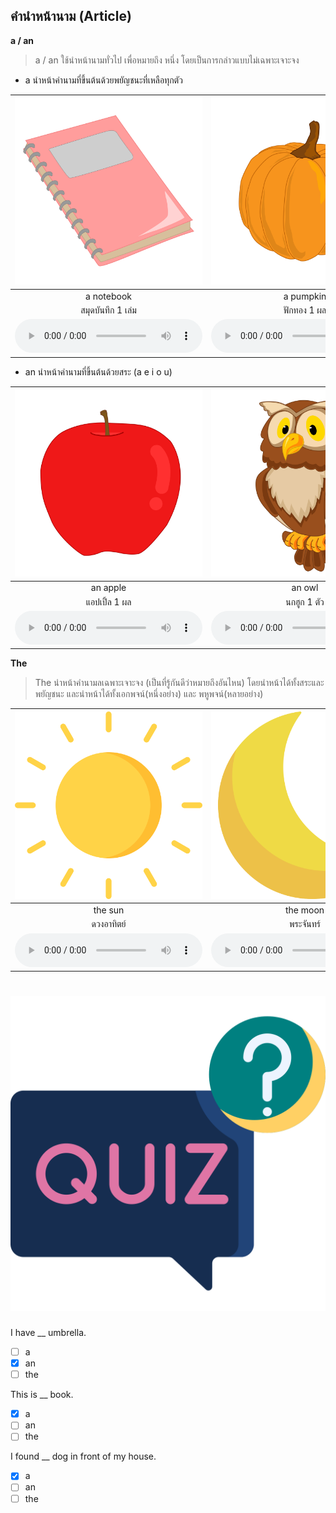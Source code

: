 
## คำนำหน้านาม (Article)


**a / an**

> a / an ใช้นำหน้านามทั่วไป เพื่อหมายถึง หนึ่ง โดยเป็นการกล่าวแบบไม่เฉพาะเจาะจง

* a นำหน้าคำนามที่ขึ้นต้นด้วยพยัญชนะที่เหลือทุกตัว  

<div class="carrousel">


|![](/media/img/a/a&#x20;notebook.svg)|![](/media/img/a/a&#x20;pumpkin.svg)|![](/media/img/a/a&#x20;lemon.svg)|![](/media/img/a/a&#x20;bird.svg)|![](/media/img/a/a&#x20;bat.svg)|![](/media/img/a/a&#x20;teacher.svg)|![](/media/img/a/a&#x20;policeman.svg)|![](/media/img/a/a&#x20;pan.svg)|![](/media/img/a/a&#x20;pencil.svg)|
| :----: | :----: | :----: | :----: | :----: | :----: | :----: | :----: | :----: |
|a notebook|a pumpkin|a lemon|a bird|a bat|a teacher|a policeman|a pan|a pencil|
|สมุดบันทึก 1 เล่ม|ฟักทอง 1 ผล|มะนาว 1 ผล|นก 1 ตัว|ค้างคาว 1 ตัว|ครู 1 คน|ตํารวจ 1 คน|กระทะ 1 อัน|ดินสอ 1 แท่ง|
|![](/media/audio/a&#x20;notebook.mp3)|![](/media/audio/a&#x20;pumpkin.mp3)|![](/media/audio/a&#x20;lemon.mp3)|![](/media/audio/a&#x20;bird.mp3)|![](/media/audio/a&#x20;bat.mp3)|![](/media/audio/a&#x20;teacher.mp3)|![](/media/audio/a&#x20;policeman.mp3)|![](/media/audio/a&#x20;pan.mp3)|![](/media/audio/a&#x20;pencil.mp3)|

</div>

* an นำหน้าคำนามที่ขึ้นต้นด้วยสระ (a e i o u) 


<div class="carrousel">


|![](/media/img/an/an&#x20;apple.svg)|![](/media/img/an/an&#x20;owl.svg)|![](/media/img/an/an&#x20;artist.svg)|![](/media/img/an/an&#x20;orange.svg)|![](/media/img/an/an&#x20;eraser.svg)|![](/media/img/an/an&#x20;actor.svg)|![](/media/img/an/an&#x20;engineer.svg)|![](/media/img/an/an&#x20;ice&#x20;cream.svg)|![](/media/img/an/an&#x20;eagle.svg)|
| :----: | :----: | :----: | :----: | :----: | :----: | :----: | :----: | :----: |
|an apple|an owl|an artist|an orange|an eraser|an actor|an engineer|an ice cream|an eagle|
|แอปเปิ้ล 1 ผล|นกฮูก 1 ตัว|ศิลปิน 1 คน|ส้ม 1 ลูก|ยางลบ 1 อัน|นักแสดง 1 คน|วิศวกร 1 คน|ไอศกรีม 1 อัน|นกอินทรี 1 ตัว|
|![](/media/audio/an&#x20;apple.mp3)|![](/media/audio/an&#x20;owl.mp3)|![](/media/audio/an&#x20;artist.mp3)|![](/media/audio/an&#x20;orange.mp3)|![](/media/audio/an&#x20;eraser.mp3)|![](/media/audio/an&#x20;actor.mp3)|![](/media/audio/an&#x20;engineer.mp3)|![](/media/audio/an&#x20;ice&#x20;cream.mp3)|![](/media/audio/an&#x20;eagle.mp3)|

</div>

**The**  
> The นำหน้าคำนามลเฉพาะเจาะจง (เป็นที่รู้กันดีว่าหมายถึงอันไหน)
โดยนำหน้าได้ทั้งสระและพยัญชนะ 
และนำหน้าได้ทั้งเอกพจน์(หนึ่งอย่าง) และ พหูพจน์(หลายอย่าง)  


<div class="carrousel">


|![](/media/img/the/the&#x20;sun.svg)|![](/media/img/the/the&#x20;moon.svg)|![](/media/img/the/the&#x20;earth.svg)|![](/media/img/the/the&#x20;eiffel.svg)|![](/media/img/the/the&#x20;airport.svg)|![](/media/img/the/the&#x20;train&#x20;station.svg)|![](/media/img/the/the&#x20;market.svg)|![](/media/img/the/the&#x20;sea.svg)|
| :----: | :----: | :----: | :----: | :----: | :----: | :----: | :----: |
|the sun|the moon|the earth|the eiffel|the airport|the train station|the market|the sea|
|ดวงอาทิตย์|พระจันทร์|โลก|หอไอเฟล|สนามบิน|สถานีรถไฟ|ตลาด|ทะเล|
|![](/media/audio/the&#x20;sun.mp3)|![](/media/audio/the&#x20;moon.mp3)|![](/media/audio/the&#x20;earth.mp3)|![](/media/audio/the&#x20;eiffel.mp3)|![](/media/audio/the&#x20;airport.mp3)|![](/media/audio/the&#x20;train&#x20;station.mp3)|![](/media/audio/the&#x20;market.mp3)|![](/media/audio/the&#x20;sea.mp3)|

</div>

# ![icon](/media/icons/quiz.svg) 

I have __ umbrella.

- [ ] a
- [x] an
- [ ] the

This is __ book.

- [x] a
- [ ] an
- [ ] the

I found __ dog in front of my house.

- [x] a
- [ ] an
- [ ] the